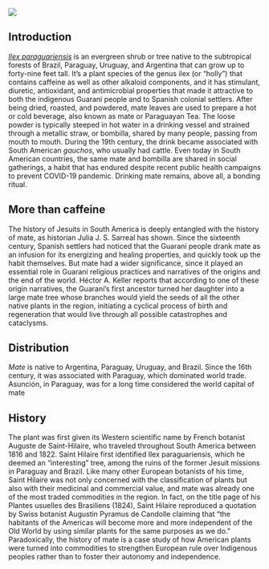 <a href="https://juncture-digital.org"><img src="https://juncture-digital.org/images/ve-button.png"></a>

<param ve-config 
       title="Yerba Mate: From Sacred Drink to Caffeinated Star"
       author="Lucas Mertehikian"
       banner="Yerbamate1.jpg" 
       layout="vertical">

## Introduction

[_Ilex paraguariensis_](https://powo.science.kew.org/taxon/urn:lsid:ipni.org:names:315555-2) is an evergreen shrub or tree native to the subtropical forests of Brazil, Paraguay, Uruguay, and Argentina that can grow up to forty-nine feet tall. It’s a plant species of the genus ilex (or “holly”) that contains caffeine as well as other alkaloid components, and it has stimulant, diuretic, antioxidant, and antimicrobial properties that made it attractive to both the <span eid="Q46429">indigenous Guaraní people </span> and to Spanish colonial settlers. After being dried, roasted, and powdered, mate leaves are used to prepare a hot or cold beverage, also known as mate or Paraguayan Tea. The loose powder is typically steeped in hot water in a <span data-mouseover-image-zoomto="210,315,148,134">drinking vessel</span> and strained through a metallic straw, or bombilla, shared by many people, passing from mouth to mouth. During the 19th century, the drink became associated with South American _gauchos_, who usually had <span data-mouseover-image-zoomto="7,383,230,217">cattle</span>. Even today in South American countries, the same mate and bombilla are shared in social gatherings, a habit that has endured despite recent public health campaigns to prevent <span eid="Q84263196">COVID-19 pandemic</span>. Drinking mate remains, above all, a bonding ritual.

<param ve-image
       manifest="https://iiif.juncture-digital.org/manifest/32bab4d021e938b4f933e82c435908843d8ab9c0e2a3289778c31ad8562389c4"
       label="Gaucho Drinking Mate"
       description="Painting by Juan Manuel Blanes"
       license="public domain"
       region="47,117,470,373">
       
<param ve-image
       url="/Gauchosmate2.jpg"
       label="Gaucho"
       description="Painting by Juan Manuel Blanes"
       license="public domain"
       region="47,117,470,373">
       
## More than caffeine

The history of Jesuits in South America is deeply entangled with the history of mate, as historian Julia J. S. Sarreal has shown. Since the sixteenth century, Spanish settlers had noticed that the Guaraní people drank mate as an infusion for its energizing and healing properties, and quickly took up the habit themselves. But mate had a wider significance, since it played an essential role in Guaraní religious practices and narratives of the origins and the end of the world. Héctor A. Keller reports that according to one of these origin narratives, the Guaraní’s first ancestor turned her daughter into a large mate tree whose branches would yield the seeds of all the other native plants in the region, initiating a cyclical process of birth and regeneration that would live through all possible catastrophes and cataclysms.

<param ve-video id="-BW1-pE4XaE"
title="Preparing Yerba Mate">

## Distribution

_Mate_ is native to Argentina, Paraguay, Uruguay, and Brazil. Since the 16th century, it was associated with Paraguay, which dominated world trade. <span data-mouseover-map-flyto="-25.311734, -57.547280, 14">Asunción</span>, in Paraguay, was for a long time considered the world capital of mate

<param ve-entity eid="Q733">
<param ve-entity eid="Q414">
<param ve-entity eid="Q155">
<param ve-entity eid="Q77">  
<param ve-map
center="-14.044650, -60.407159"
zoom="3"
title="Yerba Mate"
prefer-geojson>
<param ve-map basemap="Esri_WorldPhysical">


## History 

The plant was first given its Western scientific name by French botanist Auguste de Saint-Hilaire, who traveled throughout South America between 1816 and 1822. Saint Hilaire first identified Ilex paraguariensis, which he deemed an “interesting” tree, among the ruins of the former Jesuit missions in Paraguay and Brazil.  Like many other European botanists of his time, Saint Hilaire was not only concerned with the classification of plants but also with their medicinal and commercial value, and mate was already one of the most traded commodities in the region. In fact, on the title page of his Plantes usuelles des Brasiliens (1824), Saint Hilaire reproduced a quotation by Swiss botanist Augustin Pyramus de Candolle claiming that “the habitants of the Americas will become more and more independent of the Old World by using similar plants for the same purposes as we do.” Paradoxically, the history of mate is a case study of how American plants were turned into commodities to strengthen European rule over Indigenous peoples rather than to foster their autonomy and independence.

<param ve-iframe
src="https://archive.org/details/plantesusuellesd00sain/page/n4/mode/1up?view=theater&output=embed">

       


